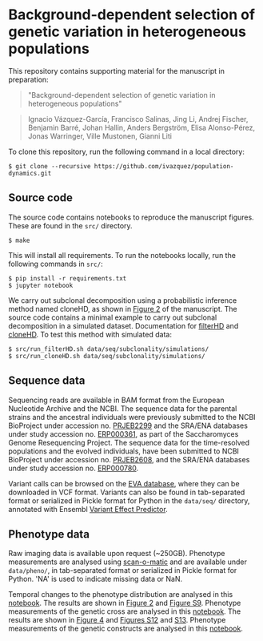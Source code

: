 # Background-dependent selection of genetic variation in heterogeneous populations

This repository contains supporting material for the manuscript in preparation:

> "Background-dependent selection of genetic variation in heterogeneous populations"

> Ignacio Vázquez-García, Francisco Salinas, Jing Li, Andrej Fischer, Benjamin Barré, Johan Hallin, Anders Bergström, Elisa Alonso-Pérez, Jonas Warringer, Ville Mustonen, Gianni Liti

To clone this repository, run the following command in a local directory:

    $ git clone --recursive https://github.com/ivazquez/population-dynamics.git

## Source code

The source code contains notebooks to reproduce the manuscript figures. These are found in the `src/` directory.

    $ make

This will install all requirements. To run the notebooks locally, run the following commands in `src/`:

    $ pip install -r requirements.txt
	$ jupyter notebook

We carry out subclonal decomposition using a probabilistic inference method named cloneHD, as shown in [Figure 2](https://github.com/ivazquez/population-dynamics/blob/master/src/figure2.ipynb) of the manuscript. The source code contains a minimal example to carry out subclonal decomposition in a simulated dataset. Documentation for [filterHD](https://github.com/andrej-fischer/cloneHD/blob/master/docs/README-filterHD.md) and [cloneHD](https://github.com/andrej-fischer/cloneHD/blob/master/docs/README-cloneHD.md). To test this method with simulated data:

    $ src/run_filterHD.sh data/seq/subclonality/simulations/
	$ src/run_cloneHD.sh data/seq/subclonality/simulations/

## Sequence data
Sequencing reads are available in BAM format from the European Nucleotide Archive and the NCBI. The sequence data for the parental strains and the ancestral individuals were previously submitted to the NCBI BioProject under accession no. [PRJEB2299](http://www.ncbi.nlm.nih.gov/bioproject/?term=PRJEB2299) and the SRA/ENA databases under study accession no. [ERP000361](http://www.ebi.ac.uk/ena/data/view/ERP000361), as part of the Saccharomyces Genome Resequencing Project. The sequence data for the time-resolved populations and the evolved individuals, have been submitted to NCBI BioProject under accession no. [PRJEB2608](http://www.ncbi.nlm.nih.gov/bioproject/?term=PRJEB2608), and the SRA/ENA databases under study accession no. [ERP000780](http://www.ebi.ac.uk/ena/data/view/ERP000780).

Variant calls can be browsed on the [EVA database](http://www.ebi.ac.uk/eva), where they can be downloaded in VCF format. Variants can also be found in tab-separated format or serialized in Pickle format for Python in the `data/seq/` directory, annotated with Ensembl [Variant Effect Predictor](http://www.ensembl.org/info/docs/tools/vep/index.html). 

## Phenotype data
Raw imaging data is available upon request (~250GB). Phenotype measurements are analysed using [scan-o-matic](https://github.com/local-minimum/scanomatic) and are available under `data/pheno/`, in tab-separated format or serialized in Pickle format for Python. 'NA' is used to indicate missing data or NaN.

Temporal changes to the phenotype distribution are analysed in this [notebook](https://github.com/ivazquez/population-dynamics/blob/master/src/figure2.ipynb). The results are shown in [Figure 2](https://github.com/ivazquez/population-dynamics/tree/master/manuscript/main/figures/figure2/figure2_submission.png) and [Figure S9](https://github.com/ivazquez/population-dynamics/tree/master/manuscript/supp/figures/supp_figure_pheno_evolution/supp_figure_pheno_evolution_submission.png). Phenotype measurements of the genetic cross are analysed in this [notebook](https://github.com/ivazquez/population-dynamics/blob/master/src/figure4.ipynb). The results are shown in [Figure 4](https://github.com/ivazquez/population-dynamics/tree/master/manuscript/main/figures/figure4/figure4_submission.png) and [Figures S12](https://github.com/ivazquez/population-dynamics/tree/master/manuscript/supp/figures/supp_figure_pheno_cross/supp_figure_pheno_cross_extended_submission.png) and [S13](https://github.com/ivazquez/population-dynamics/tree/master/manuscript/supp/figures/supp_figure_pheno_cross/supp_figure_pheno_cross_reduced_submission.png). Phenotype measurements of the genetic constructs are analysed in this [notebook](https://github.com/ivazquez/population-dynamics/blob/master/src/supp_figure_pheno_constructs.ipynb).